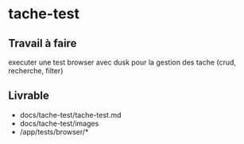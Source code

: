 # tache-test

## Travail à faire

executer une test browser avec dusk pour la gestion des tache (crud, recherche, filter)

## Livrable
- docs/tache-test/tache-test.md
- docs/tache-test/images
- /app/tests/browser/*